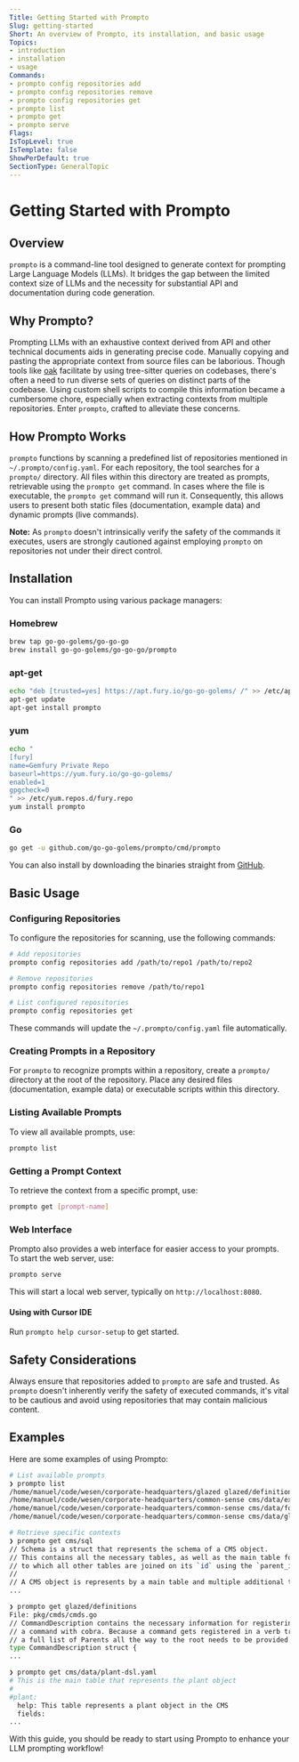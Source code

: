 ```yaml
---
Title: Getting Started with Prompto
Slug: getting-started
Short: An overview of Prompto, its installation, and basic usage
Topics:
- introduction
- installation
- usage
Commands:
- prompto config repositories add
- prompto config repositories remove
- prompto config repositories get
- prompto list
- prompto get
- prompto serve
Flags:
IsTopLevel: true
IsTemplate: false
ShowPerDefault: true
SectionType: GeneralTopic
---
```


# Getting Started with Prompto

## Overview

`prompto` is a command-line tool designed to generate context for prompting Large Language Models (LLMs). It bridges the gap between the limited context size of LLMs and the necessity for substantial API and documentation during code generation.

## Why Prompto?

Prompting LLMs with an exhaustive context derived from API and other technical documents aids in generating precise code. Manually copying and pasting the appropriate context from source files can be laborious. Though tools like [oak](https://github.com/go-go-golems/oak) facilitate by using tree-sitter queries on codebases, there's often a need to run diverse sets of queries on distinct parts of the codebase. Using custom shell scripts to compile this information became a cumbersome chore, especially when extracting contexts from multiple repositories. Enter `prompto`, crafted to alleviate these concerns.

## How Prompto Works

`prompto` functions by scanning a predefined list of repositories mentioned in `~/.prompto/config.yaml`. For each repository, the tool searches for a `prompto/` directory. All files within this directory are treated as prompts, retrievable using the `prompto get` command. In cases where the file is executable, the `prompto get` command will run it. Consequently, this allows users to present both static files (documentation, example data) and dynamic prompts (live commands).

**Note:** As `prompto` doesn't intrinsically verify the safety of the commands it executes, users are strongly cautioned against employing `prompto` on repositories not under their direct control.

## Installation

You can install Prompto using various package managers:

### Homebrew

```bash
brew tap go-go-golems/go-go-go
brew install go-go-golems/go-go-go/prompto
```

### apt-get

```bash
echo "deb [trusted=yes] https://apt.fury.io/go-go-golems/ /" >> /etc/apt/sources.list.d/fury.list
apt-get update
apt-get install prompto
```

### yum

```bash
echo "
[fury]
name=Gemfury Private Repo
baseurl=https://yum.fury.io/go-go-golems/
enabled=1
gpgcheck=0
" >> /etc/yum.repos.d/fury.repo
yum install prompto
```

### Go

```bash
go get -u github.com/go-go-golems/prompto/cmd/prompto
```

You can also install by downloading the binaries straight from [GitHub](https://github.com/go-go-golems/prompto/releases).

## Basic Usage

### Configuring Repositories

To configure the repositories for scanning, use the following commands:

```bash
# Add repositories
prompto config repositories add /path/to/repo1 /path/to/repo2

# Remove repositories
prompto config repositories remove /path/to/repo1

# List configured repositories
prompto config repositories get
```

These commands will update the `~/.prompto/config.yaml` file automatically.

### Creating Prompts in a Repository

For `prompto` to recognize prompts within a repository, create a `prompto/` directory at the root of the repository. Place any desired files (documentation, example data) or executable scripts within this directory.

### Listing Available Prompts

To view all available prompts, use:

```bash
prompto list
```

### Getting a Prompt Context

To retrieve the context from a specific prompt, use:

```bash
prompto get [prompt-name]
```

### Web Interface

Prompto also provides a web interface for easier access to your prompts. To start the web server, use:

```bash
prompto serve
```

This will start a local web server, typically on `http://localhost:8080`.

#### Using with Cursor IDE

Run `prompto help cursor-setup` to get started.

## Safety Considerations

Always ensure that repositories added to `prompto` are safe and trusted. As `prompto` doesn't inherently verify the safety of executed commands, it's vital to be cautious and avoid using repositories that may contain malicious content.

## Examples

Here are some examples of using Prompto:

```bash
# List available prompts
❯ prompto list
/home/manuel/code/wesen/corporate-headquarters/glazed glazed/definitions
/home/manuel/code/wesen/corporate-headquarters/common-sense cms/data/example-flags.md
/home/manuel/code/wesen/corporate-headquarters/common-sense cms/data/form-dsl.yaml
/home/manuel/code/wesen/corporate-headquarters/common-sense cms/data/glazed-types.md

# Retrieve specific contexts
❯ prompto get cms/sql
// Schema is a struct that represents the schema of a CMS object.
// This contains all the necessary tables, as well as the main table for the object
// to which all other tables are joined on its `id` using the `parent_id` field.
//
// A CMS object is represents by a main table and multiple additional tables used
...

❯ prompto get glazed/definitions
File: pkg/cmds/cmds.go
// CommandDescription contains the necessary information for registering
// a command with cobra. Because a command gets registered in a verb tree,
// a full list of Parents all the way to the root needs to be provided.
type CommandDescription struct {
...

❯ prompto get cms/data/plant-dsl.yaml
# This is the main table that represents the plant object
#
#plant:
  help: This table represents a plant object in the CMS
  fields:
...
```

With this guide, you should be ready to start using Prompto to enhance your LLM prompting workflow!